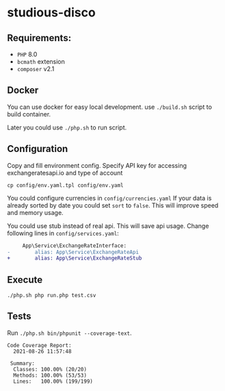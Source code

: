 # studious-disco
## Requirements:
* `PHP` 8.0
* `bcmath` extension
* `composer` v2.1
## Docker 
You can use docker for easy local development.
use `./build.sh` script to build container.

Later you could use `./php.sh` to run script. 
## Configuration
Copy and fill environment config. Specify API key for accessing exchangeratesapi.io and type of account
```
cp config/env.yaml.tpl config/env.yaml
```
You could configure currencies in `config/currencies.yaml`
If your data is already sorted by date you could set `sort` to `false`. This will improve speed and memory usage.

You could use stub instead of real api. This will save api usage. Change following lines in `config/services.yaml`:
```diff
     App\Service\ExchangeRateInterface:
-        alias: App\Service\ExchangeRateApi
+        alias: App\Service\ExchangeRateStub
```
## Execute
```
./php.sh php run.php test.csv
```
## Tests
Run `./php.sh bin/phpunit --coverage-text`.
```
Code Coverage Report:       
  2021-08-26 11:57:48       
                            
 Summary:                   
  Classes: 100.00% (20/20)  
  Methods: 100.00% (53/53)  
  Lines:   100.00% (199/199)
```